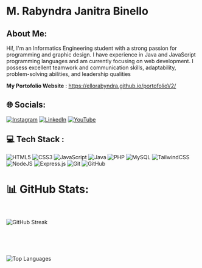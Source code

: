 # M. Rabyndra Janitra Binello

##  About Me:
Hi!, I'm an Informatics Engineering student with a strong passion for programming and graphic design. I have experience in Java and JavaScript programming languages and am currently focusing on web development. I possess excellent teamwork and communication skills, adaptability, problem-solving abilities, and leadership qualities

 **My Portofolio Website** : https://ellorabyndra.github.io/portofolioV2/

## 🌐 Socials:
[![Instagram](https://img.shields.io/badge/Instagram-%23E4405F.svg?logo=Instagram&logoColor=white)](https://www.instagram.com/ellorabyndra/) [![LinkedIn](https://img.shields.io/badge/LinkedIn-%230077B5.svg?logo=linkedin&logoColor=white)](https://linkedin.com/in/ello-rabyndra/) [![YouTube](https://img.shields.io/badge/YouTube-%23FF0000.svg?logo=YouTube&logoColor=white)](https://www.youtube.com/@ElloRabyndra) 

## 💻 Tech Stack :
![HTML5](https://img.shields.io/badge/html5-%23E34F26.svg?style=for-the-badge&logo=html5&logoColor=white) 
![CSS3](https://img.shields.io/badge/css3-%231572B6.svg?style=for-the-badge&logo=css3&logoColor=white) 
![JavaScript](https://img.shields.io/badge/javascript-%23323330.svg?style=for-the-badge&logo=javascript&logoColor=%23F7DF1E) 
![Java](https://img.shields.io/badge/java-%23ED8B00.svg?style=for-the-badge&logo=openjdk&logoColor=white) 
![PHP](https://img.shields.io/badge/php-%23777BB4.svg?style=for-the-badge&logo=PHP&logoColor=white)
![MySQL](https://img.shields.io/badge/mysql-4479A1.svg?style=for-the-badge&logo=mysql&logoColor=white)
![TailwindCSS](https://img.shields.io/badge/tailwindcss-%2338B2AC.svg?style=for-the-badge&logo=tailwind-css&logoColor=white)
![NodeJS](https://img.shields.io/badge/node.js-6DA55F?style=for-the-badge&logo=node.js&logoColor=white)
![Express.js](https://img.shields.io/badge/express.js-%23404d59.svg?style=for-the-badge&logo=express&logoColor=%2361DAFB)
![Git](https://img.shields.io/badge/git-%23F05033.svg?style=for-the-badge&logo=git&logoColor=white) 
![GitHub](https://img.shields.io/badge/github-%23121011.svg?style=for-the-badge&logo=github&logoColor=white)

# 📊 GitHub Stats:

<br>

![GitHub Streak](https://nirzak-streak-stats.vercel.app/?user=ElloRabyndra&theme=dark&hide_border=false)

<br><br><br>

![Top Languages](https://github-readme-stats.vercel.app/api/top-langs/?username=ElloRabyndra&theme=dark&hide_border=false&include_all_commits=false&count_private=false&layout=compact)





